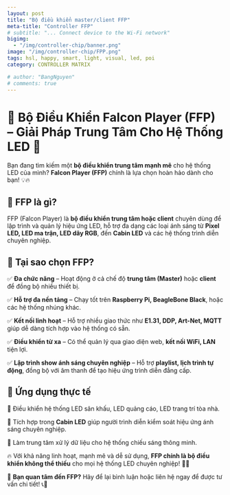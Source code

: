 ```yaml
---
layout: post
title: "Bộ điều khiển master/client FFP"
meta-title: "Controller FFP"
# subtitle: "... Connect device to the Wi-Fi network"
bigimg:
  - "/img/controller-chip/banner.png"
image: "/img/controller-chip/FPP.png"
tags: hsl, happy, smart, light, visual, led, poi
category: CONTROLLER MATRIX

# author: "BangNguyen"
# comments: true
---
```

# 🌟 Bộ Điều Khiển Falcon Player (FFP) – Giải Pháp Trung Tâm Cho Hệ Thống LED 🌟  

Bạn đang tìm kiếm một **bộ điều khiển trung tâm mạnh mẽ** cho hệ thống LED của mình? **Falcon Player (FFP)** chính là lựa chọn hoàn hảo dành cho bạn! 💡🔥  

## 💠 FFP là gì?  
FFP (Falcon Player) là **bộ điều khiển trung tâm hoặc client** chuyên dùng để lập trình và quản lý hiệu ứng LED, hỗ trợ đa dạng các loại ánh sáng từ **Pixel LED, LED ma trận, LED dây RGB**, đến **Cabin LED** và các hệ thống trình diễn chuyên nghiệp.  

## 💠 Tại sao chọn FFP?  
✅ **Đa chức năng** – Hoạt động ở cả chế độ **trung tâm (Master)** hoặc **client** để đồng bộ nhiều thiết bị.

✅ **Hỗ trợ đa nền tảng** – Chạy tốt trên **Raspberry Pi, BeagleBone Black**, hoặc các hệ thống nhúng khác.  

✅ **Kết nối linh hoạt** – Hỗ trợ nhiều giao thức như **E1.31, DDP, Art-Net, MQTT** giúp dễ dàng tích hợp vào hệ thống có sẵn.  

✅ **Điều khiển từ xa** – Có thể quản lý qua giao diện web, **kết nối WiFi, LAN** tiện lợi.  

✅ **Lập trình show ánh sáng chuyên nghiệp** – Hỗ trợ **playlist, lịch trình tự động**, đồng bộ với âm thanh để tạo hiệu ứng trình diễn đẳng cấp.  

## 💠 Ứng dụng thực tế  
🔹 Điều khiển hệ thống LED sân khấu, LED quảng cáo, LED trang trí tòa nhà.  

🔹 Tích hợp trong **Cabin LED** giúp người trình diễn kiểm soát hiệu ứng ánh sáng chuyên nghiệp.
  
🔹 Làm trung tâm xử lý dữ liệu cho hệ thống chiếu sáng thông minh.  

🔥 Với khả năng linh hoạt, mạnh mẽ và dễ sử dụng, **FFP chính là bộ điều khiển không thể thiếu** cho mọi hệ thống LED chuyên nghiệp! 🚀✨  

📩 **Bạn quan tâm đến FFP?** Hãy để lại bình luận hoặc liên hệ ngay để được tư vấn chi tiết! 📞📧  

